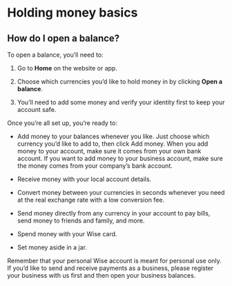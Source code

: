 # Holding money basics  
## How do I open a balance?  
To open a balance, you’ll need to:

  1. Go to **Home** on the website or app.

  2. Choose which currencies you’d like to hold money in by clicking **Open a balance**.

  3. You’ll need to add some money and verify your identity first to keep your account safe.




Once you’re all set up, you’re ready to:

  * Add money to your balances whenever you like. Just choose which currency you’d like to add to, then click Add money. When you add money to your account, make sure it comes from your own bank account. If you want to add money to your business account, make sure the money comes from your company’s bank account. 

  * Receive money with your local account details. 

  * Convert money between your currencies in seconds whenever you need at the real exchange rate with a low conversion fee.

  * Send money directly from any currency in your account to pay bills, send money to friends and family, and more.

  * Spend money with your Wise card.

  * Set money aside in a jar.




Remember that your personal Wise account is meant for personal use only. If you’d like to send and receive payments as a business, please register your business with us first and then open your business balances.